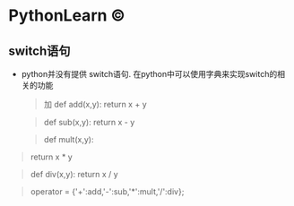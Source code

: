 #  PythonLearn &copy;

##  switch语句

* python并没有提供 switch语句.
  在python中可以使用字典来实现switch的相关的功能
  
  
  > 加
  >def  add(x,y):
  >return x + y
  
  >def  sub(x,y):
  >return x - y
  
  >def  mult(x,y):
 > return x * y
  
  >def  div(x,y):
  >return x / y
  
 > operator = {'+':add,'-':sub,'*':mult,'/':div};

  




